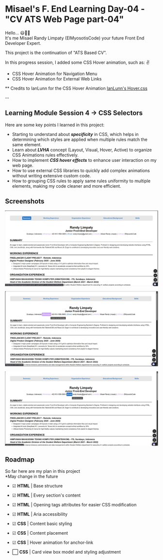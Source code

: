 # Misael's F. End Learning Day-04 - "CV ATS Web Page part-04"

Hello... 😃👋🏻  
It's me Misael Randy Limpaty (ElMyosotisCode) your future Front End Developer Expert.

This project is the continuation of "ATS Based CV".

In this progress session, I added some CSS Hover animation, such as: ✌
- CSS Hover Animation for Navigation Menu
- CSS Hover Animation for External Web Links

** Credits to IanLunn for the CSS Hover Animation
[IanLunn's Hover.css](https://ianlunn.github.io/Hover/)

--

## Learning Module Session 4 -> CSS Selectors

Here are some key points I learned in this project:
- Starting to understand about **_specificity_** in CSS, which helps in determining which styles are applied when multiple rules match the same element.
- Learn about **_LVHA_** concept (Layout, Visual, Hover, Active) to organize CSS Animations rules effectively.
- How to implement **_CSS hover effects_** to enhance user interaction on my web page.
- How to use external CSS libraries to quickly add complex animations without writing extensive custom code.
- How to grouping CSS rules to apply same rules uniformity to multiple elements, making my code cleaner and more efficient.

## Screenshots

![Web Page Screenshot 01](https://github.com/ElMyosotisCode/lrn-fe-004-cv-css-selectors/blob/main/images/webpage-screenshot-01.JPG)

![Web Page Screenshot 02](https://github.com/ElMyosotisCode/lrn-fe-004-cv-css-selectors/blob/main/images/webpage-screenshot-02.JPG)

![Web Page Screenshot 03](https://github.com/ElMyosotisCode/lrn-fe-004-cv-css-selectors/blob/main/images/webpage-screenshot-03.JPG)

## Roadmap

So far here are my plan in this project  
*May change in the future

- ☑ **HTML** | Base structure

- ☑ **HTML** | Every section's content

- ☑ **HTML** | Opening tags attributes for easier CSS modification

- ☑ **HTML** | Aria accessibility

- ☑ **CSS** | Content basic styling

- ☑ **CSS** | Content placement

- ☑ **CSS** | Hover animation for anchor-link

- ⬜ **CSS** | Card view box model and styling adjustment